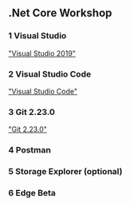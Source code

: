 ## .Net Core Workshop

### 1 Visual Studio
["Visual Studio 2019"](https://visualstudio.microsoft.com/downloads/)

### 2 Visual Studio Code
["Visual Studio Code"](https://code.visualstudio.com/Download/)

### 3 Git 2.23.0
["Git 2.23.0"](https://git-scm.com/downloads)

### 4 Postman
### 5 Storage Explorer (optional)
### 6 Edge Beta
